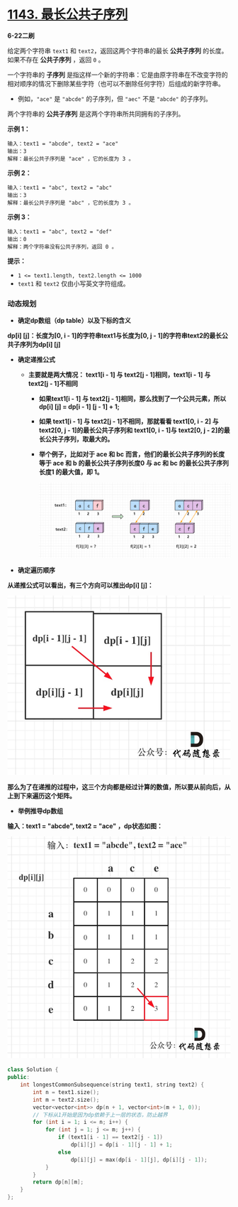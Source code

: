 # [1143. 最长公共子序列](https://leetcode-cn.com/problems/longest-common-subsequence/)

**6-22二刷**

给定两个字符串 `text1` 和 `text2`，返回这两个字符串的最长 **公共子序列** 的长度。如果不存在 **公共子序列** ，返回 `0` 。

一个字符串的 **子序列** 是指这样一个新的字符串：它是由原字符串在不改变字符的相对顺序的情况下删除某些字符（也可以不删除任何字符）后组成的新字符串。

- 例如，`"ace"` 是 `"abcde"` 的子序列，但 `"aec"` 不是 `"abcde"` 的子序列。

两个字符串的 **公共子序列** 是这两个字符串所共同拥有的子序列。

**示例 1：**

```
输入：text1 = "abcde", text2 = "ace" 
输出：3  
解释：最长公共子序列是 "ace" ，它的长度为 3 。
```

**示例 2：**

```
输入：text1 = "abc", text2 = "abc"
输出：3
解释：最长公共子序列是 "abc" ，它的长度为 3 。
```

**示例 3：**

```
输入：text1 = "abc", text2 = "def"
输出：0
解释：两个字符串没有公共子序列，返回 0 。
```

**提示：**

- `1 <= text1.length, text2.length <= 1000`
- `text1` 和 `text2` 仅由小写英文字符组成。

### 动态规划

- **确定dp数组（dp table）以及下标的含义**

**dp[i] [j]：长度为[0, i - 1]的字符串text1与长度为[0, j - 1]的字符串text2的最长公共子序列为dp[i] [j]**

- **确定递推公式**

  - **主要就是两大情况： text1[i - 1] 与 text2[j - 1]相同，text1[i - 1] 与 text2[j - 1]不相同**

    - **如果text1[i - 1] 与 text2[j - 1]相同，那么找到了一个公共元素，所以dp[i] [j] = dp[i - 1] [j - 1] + 1;**

    - **如果 text1[i - 1] 与 text2[j - 1]不相同，那就看看 text1[0, i - 2] 与 text2[0, j - 1]的最长公共子序列和  text1[0, i - 1]与 text2[0, j - 2]的最长公共子序列，取最大的。**
    
    - **举个例子，比如对于 ace 和 bc 而言，他们的最长公共子序列的长度等于 ace 和 b 的最长公共子序列长度0 与 ac 和 bc 的最长公共子序列长度1 的最大值，即 1。**
    
      ![img](../../Images/31.最长公共子序列.assets/1630136588-cEccYj-file_1630136588911.png)

- **确定遍历顺序**

**从递推公式可以看出，有三个方向可以推出dp[i] [j]：**

![1143.最长公共子序列](../../Images/31.最长公共子序列.assets/20210204115139616.jpg)

**那么为了在递推的过程中，这三个方向都是经过计算的数值，所以要从前向后，从上到下来遍历这个矩阵。**

- **举例推导dp数组**

**输入：text1 = "abcde", text2 = "ace" ，dp状态如图：**

![1143.最长公共子序列1](../../Images/31.最长公共子序列.assets/20210210150215918.jpg)

```c++
class Solution {
public:
    int longestCommonSubsequence(string text1, string text2) {
        int n = text1.size();
        int m = text2.size();
        vector<vector<int>> dp(n + 1, vector<int>(m + 1, 0));
        // 下标从1开始是因为dp依赖于上一层的状态，防止越界
        for (int i = 1; i <= n; i++) {
            for (int j = 1; j <= m; j++) {
                if (text1[i - 1] == text2[j - 1])
                    dp[i][j] = dp[i - 1][j - 1] + 1;
                else
                    dp[i][j] = max(dp[i - 1][j], dp[i][j - 1]);
            }
        }
        return dp[n][m];
    }
};
```


